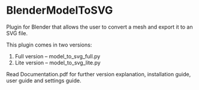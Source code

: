 # BlenderModelToSVG
Plugin for Blender that allows the user to convert a mesh and export it to an SVG file.

This plugin comes in two versions:  
1) Full version – model_to_svg_full.py  
2) Lite version – model_to_svg_lite.py  

Read Documentation.pdf for further version explanation, installation guide, user guide and settings guide.
